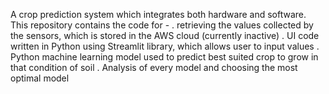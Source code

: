 A crop prediction system which integrates both hardware and software. 
This repository contains the code for - 
. retrieving the values collected by the sensors, which is stored in the AWS cloud (currently inactive)
. UI code written in Python using Streamlit library, which allows user to input values
. Python machine learning model used to predict best suited crop to grow in that condition of soil
. Analysis of every model and choosing the most optimal model

